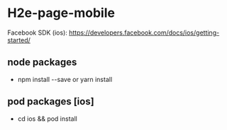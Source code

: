 # H2e-page-mobile
Facebook SDK (ios): https://developers.facebook.com/docs/ios/getting-started/
## node packages
- npm install --save or yarn install
## pod packages [ios]
- cd ios && pod install